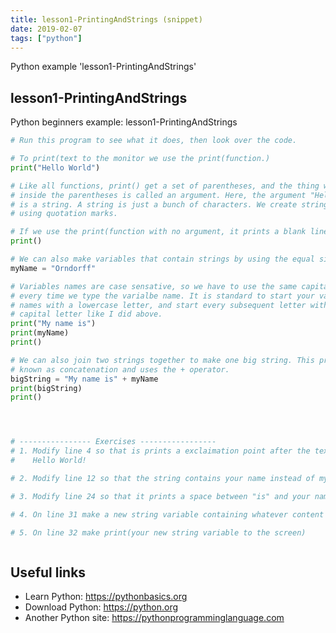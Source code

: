 ```yaml
---
title: lesson1-PrintingAndStrings (snippet)
date: 2019-02-07
tags: ["python"]
---
```

Python example 'lesson1-PrintingAndStrings'


## lesson1-PrintingAndStrings

Python beginners example: lesson1-PrintingAndStrings

```python
# Run this program to see what it does, then look over the code.

# To print(text to the monitor we use the print(function.)
print("Hello World")

# Like all functions, print() get a set of parentheses, and the thing we put
# inside the parentheses is called an argument. Here, the argument "Hello World"
# is a string. A string is just a bunch of characters. We create strings by
# using quotation marks.

# If we use the print(function with no argument, it prints a blank line.)
print()

# We can also make variables that contain strings by using the equal sign.
myName = "Orndorff"

# Variables names are case sensative, so we have to use the same capitalization
# every time we type the varialbe name. It is standard to start your variable
# names with a lowercase letter, and start every subsequent letter with a
# capital letter like I did above.
print("My name is")
print(myName)
print()

# We can also join two strings together to make one big string. This process is
# known as concatenation and uses the + operator.
bigString = "My name is" + myName
print(bigString)
print()




# ---------------- Exercises -----------------
# 1. Modify line 4 so that is prints a exclaimation point after the text:
#    Hello World!

# 2. Modify line 12 so that the string contains your name instead of my name.

# 3. Modify line 24 so that it prints a space between "is" and your name.

# 4. On line 31 make a new string variable containing whatever content you want.

# 5. On line 32 make print(your new string variable to the screen)



```

## Useful links

- Learn Python: https://pythonbasics.org
- Download Python: https://python.org
- Another Python site: https://pythonprogramminglanguage.com

